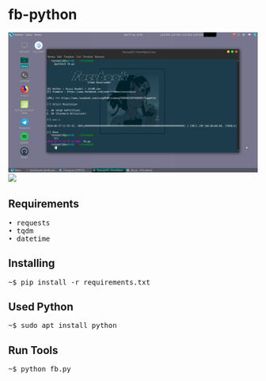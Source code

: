 # fb-python
![](https://github.com/AziziAsadel/fb-python/blob/master/ss.png)
![](https://img.shields.io/badge/Python-3.8x-white?logo=python&style=social)
## Requirements
<pre>
• requests
• tqdm
• datetime
</pre>
## Installing
<pre>
~$ pip install -r requirements.txt
</pre>
## Used Python
<pre>
~$ sudo apt install python
</pre>
## Run Tools
<pre>
~$ python fb.py
</pre>
